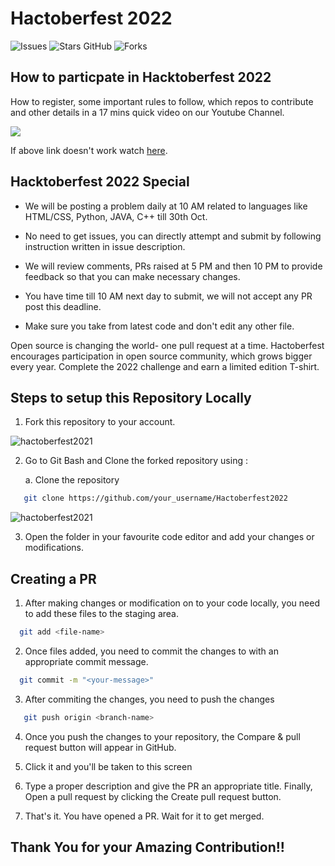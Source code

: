 # Hactoberfest 2022
![Issues](https://img.shields.io/github/issues/ElonReveMusk/Hactoberfest-2021)
![Stars GitHub](https://img.shields.io/github/stars/ElonReveMusk/Hactoberfest-2021)
![Forks](https://img.shields.io/github/forks/ElonReveMusk/Hactoberfest-2021)


## How to particpate in Hacktoberfest 2022

How to register, some important rules to follow, which repos to contribute and other details in a 17 mins quick video on our Youtube Channel.

[![](https://raw.githubusercontent.com/twowaits/make-pull-request/master/Images/Hacktoberfest_2021_YT_Thumbnail.png)](https://www.youtube.com/watch?v=fxgY__YLNOQ)

If above link doesn't work watch [here](https://www.youtube.com/watch?v=fxgY__YLNOQ).

## Hacktoberfest 2022 Special

- We will be posting a problem daily at 10 AM related to languages like HTML/CSS, Python, JAVA, C++ till 30th Oct.

- No need to get issues, you can directly attempt and submit by following instruction written in issue description.

- We will review comments, PRs raised at 5 PM and then 10 PM to provide feedback so that you can make necessary changes.

- You have time till 10 AM next day to submit, we will not accept any PR post this deadline.

- Make sure you take from latest code and don't edit any other file. 


Open source is changing the world- one pull request at a time.
Hactoberfest encourages participation in open source community, which grows bigger every year. 
Complete the 2022 challenge and earn a limited edition T-shirt.


## Steps to setup this Repository Locally

  1. Fork this repository to your account.

![hactoberfest2021](https://user-images.githubusercontent.com/64744084/95018364-e7d2df00-067c-11eb-9989-5ed586adb11b.jpg)

  2. Go to Git Bash and Clone the forked repository using :
       
       a. Clone the repository
```bash
   git clone https://github.com/your_username/Hactoberfest2022
```
![hactoberfest2021](https://github.com/ElonReveMusk/ElonReveMusk/blob/main/images/Screenshot%202021-10-05%20at%2012.10.39%20PM.png)

 3. Open the folder in your favourite code editor and add your changes or modifications.
 
## Creating a PR 
 
 1. After making changes or modification on to your code locally, you need to add these files to the staging area.
```bash
  git add <file-name>
```
 2. Once files added, you need to commit the changes to with an appropriate commit message.
```bash
  git commit -m "<your-message>"
```
 3. After commiting the changes, you need to push the changes
```bash
   git push origin <branch-name>
```
 4. Once you push the changes to your repository, the Compare & pull request button will appear in GitHub.

 5. Click it and you'll be taken to this screen

 6. Type a proper description and give the PR an appropriate title. Finally, Open a pull request by clicking the Create pull request button.

 7. That's it. You have opened a PR. Wait for it to get merged.

## Thank You for your Amazing Contribution!!

